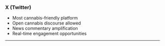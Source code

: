 ### X (Twitter)

- Most cannabis-friendly platform
- Open cannabis discourse allowed
- News commentary amplification
- Real-time engagement opportunities

---
